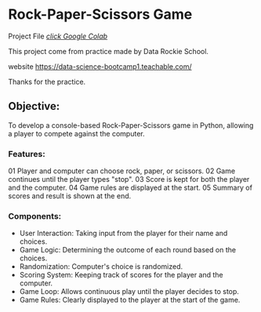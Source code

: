 
# Rock-Paper-Scissors Game

Project File [_click Google Colab_](https://colab.research.google.com/drive/1sYHTe8zRNCESqq8ReOJXEiXB3t4e5y-W?usp=sharing)

This project come from practice made by Data Rockie School.

website https://data-science-bootcamp1.teachable.com/

Thanks for the practice.

## Objective:
To develop a console-based Rock-Paper-Scissors game in Python, allowing a player to compete against the computer.

### Features:
01 Player and computer can choose rock, paper, or scissors.
02 Game continues until the player types "stop".
03 Score is kept for both the player and the computer.
04 Game rules are displayed at the start.
05 Summary of scores and result is shown at the end.

### Components:
- User Interaction: Taking input from the player for their name and choices.
- Game Logic: Determining the outcome of each round based on the choices.
- Randomization: Computer's choice is randomized.
- Scoring System: Keeping track of scores for the player and the computer.
- Game Loop: Allows continuous play until the player decides to stop.
- Game Rules: Clearly displayed to the player at the start of the game.
